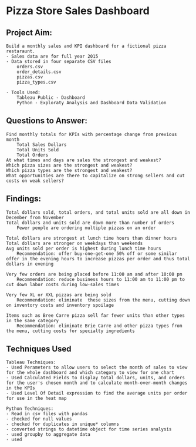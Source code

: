 # Pizza Store Sales Dashboard

## Project Aim:
    Build a monthly sales and KPI dashboard for a fictional pizza restaraunt.
    - Sales data are for full year 2015
    - Data stored in four separate CSV files
        orders.csv
        order_details.csv
        pizzas.csv
        pizza_types.csv

    - Tools Used:
        Tableau Public - Dashboard 
        Python - Exploraty Analysis and Dashboard Data Validation

## Questions to Answer:
    Find monthly totals for KPIs with percentage change from previous month
        Total Sales Dollars
        Total Units Sold
        Total Orders
    At what times and days are sales the strongest and weakest?
    Which pizza sizes are the strongest and weakest?
    Which pizza types are the strongest and weakest?
    What opportunities are there to capitalize on strong sellers and cut costs on weak sellers?

## Findings:
    Total dollars sold, total orders, and total units sold are all down in December from November
    Total dollars and units sold are down more than number of orders
        Fewer people are ordering multiple pizzas on an order
    
    Total dollars are strongest at lunch time hours than dinner hours
    Total dollars are stronger on weekdays than weekends
    Avg units sold per order is highest during lunch time hours
        Recommendation: offer buy-one-get-one 50% off or some similar offer in the evening hours to increase pizzas per order and thus total dollars in evening

    Very few orders are being placed before 11:00 am and after 10:00 pm
        Recommendation: reduce business hours to 11:00 am to 11:00 pm to cut down labor costs during low-sales times
    
    Very few XL or XXL pizzas are being sold
        Recommendation: eliminate  these sizes from the menu, cutting down on inventory costs and inventory spoilage

    Items such as Bree Carre pizza sell far fewer units than other types in the same category
        Recommendation: eliminate Brie Carre and other pizza types from the menu, cutting costs for specialty ingredients

## Techniques Used
    Tableau Techniques:
    - Used Perameters to allow users to select the month of sales to view for the whole dashboard and which category to view for one chart
    - Used Calculated Fields to display total dollars, units, and orders for the user's chosen month and to calculate month-over-month changes in the KPIs
    - Used Level Of Detail expression to find the average units per order for use in the heat map

    Python Techniques:
    - Read in csv files with pandas
    - checked for null values
    - checked for duplicates in unique* columns
    - converted strings to datetime object for time series analysis
    - used groupby to aggregate data
    - used


    

    
    